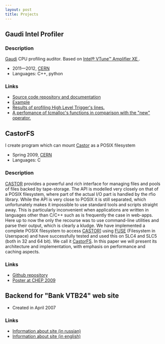 ```yaml
---
layout: post
title: Projects
---
```

## Gaudi Intel Profiler

### Description
[Gaudi][gaudi] CPU profiling auditor. Based on [Intel® VTune™ Amplifier XE ][amplifier].

* 2011&mdash;2012, [CERN][]
* Languages: C++, python

### Links
* [Source code repository and documentation][githubprofiler]
* [Example][githubprofilerexample]
* [Results of profiling High Level Trigger's lines.][profilerresults]
* [A perfomance of tcmalloc's functions in comparison with the "new" operator.][tcmalloc]


[githubprofiler]: http://goo.gl/xhtTi
[githubprofilerexample]: http://goo.gl/cLV13


[amplifier]: http://software.intel.com/en-us/articles/intel-vtune-amplifier-xe/
[gaudi]: http://proj-gaudi.web.cern.ch/proj-gaudi/
[profilerresults]: /cern/hltprofilingresults/
[tcmalloc]: /cern/tcmalloc


## CastorFS

I create  program which can mount <a href="http://castor.web.cern.ch/castor/">Castor</a> as a POSIX&nbsp;filesystem

* Spring&nbsp;2009, [CERN][]
* Languages: C

### Description
[CASTOR][] provides a powerful and rich interface for managing files and pools of
files backed by tape-storage. The API is modelled very closely on that of a POSIX filesystem,
where part of the actual I/O part is handled by the rfio library. While the API is very close
to POSIX it is still separated, which unfortunately makes it impossible to use standard tools
and scripts straight away. This is particularly inconvenient when applications are written in
languages other than C/C++ such as is frequently the case in web-apps. Here up to now the
only the recourse was to use command-line utilities and parse their output, which is clearly a
kludge. We have implemented a complete POSIX filesystem to access [CASTOR][]] using [FUSE][]
(Filesystem in Userspace) and have successfully tested and used this on SLC4 and SLC5 (both
in 32 and 64 bit). We call it [CastorFS][]. In this paper we will present its architecture and
implementation, with emphasis on performance and caching&nbsp;aspects.

### Links
* [Github&nbsp;repository][CastorFS]
* [Poster at CHEP&nbsp;2009][Poster]

## Backend for "Bank VTB24" web site
* Created in April&nbsp;2007

### Links
* [Information about site (in&nbsp;russian)][al_ru]
* [Information about site (in&nbsp;english)][al_en]

[CERN]: http://cern.ch
[CASTOR]: http://castor.web.cern.ch/castor/

[FUSE]: http://fuse.sourceforge.net/
[CastorFS]: http://github.com/mazurov/castorfs
[poster]: http://picasaweb.google.com/Alexander.Mazurov/Prague2009#5321176214170319746
[al_ru]: http://www.artlebedev.ru/everything/vneshtorgbank/24/
[al_en]: http://www.artlebedev.com/everything/vneshtorgbank/24/